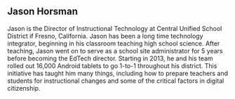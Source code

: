 ## Jason Horsman

Jason is the Director of Instructional Technology at Central Unified School District if Fresno, California.  Jason has been a long time technology integrator, beginning in his classroom teaching high school science.  After teaching, Jason went on to serve as a school site administrator for 5 years before becoming the EdTech director.  Starting in 2013, he and his team rolled out 16,000 Android tablets to go 1-to-1 throughout his district.  This initiative has taught him many things, including how to prepare teachers and students for instructional changes and some of the critical factors in digital citizenship.